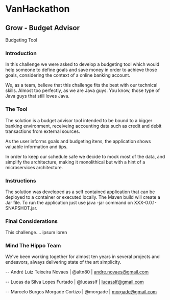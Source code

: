 VanHackathon
=======
Grow - Budget Advisor
-----------

Budgeting Tool

### Introduction

In this challenge we were asked to develop a budgeting tool which would help someone to define goals and save money in order
to achieve those goals, considering the context of a online banking account.

We, as a team, believe that this challenge fits the best with our technical skills. Almost too perfectly, as we are Java guys. You know,  those type of Java guys that still loves Java.

### The Tool

The solution is a budget advisor tool intended to be bound to a bigger banking environment, receiveing accounting data such 
as credit and debit transactions from external sources.

As the user informs goals and budgeting itens, the application shows valuable information and tips.

In order to keep our schedule safe we decide to mock most of the data, and simplify the architecture, making it monolithical but with a hint of a microservices architecture.

### Instructions

The solution was developed as a self contained application that can be deployed to a container or executed locally.
The Maven build will create a Jar file. To run the application just use java -jar command on XXX-0.0.1-SNAPSHOT.jar.

### Final Considerations

This challenge.... ipsum loren

### Mind The Hippo Team

We've been working together for almost ten years in several projects and endeavors, always delivering state of the art simplicity.


-- André Luiz Teixeira Novaes | @altn80 | andre.novaes@gmail.com

-- Lucas da Silva Lopes Furtado | @lucasslf | lucasslf@gmail.com

-- Marcelo Burgos Morgade Cortizo | @morgade | morgade@gmail.com

